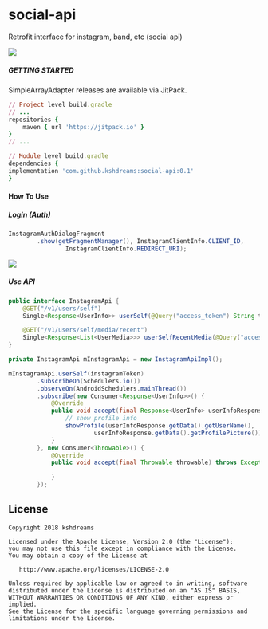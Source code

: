# social-api

Retrofit interface for instagram, band, etc (social api)

[![](https://jitpack.io/v/kshdreams/social-api.svg)](https://jitpack.io/#kshdreams/social-api)


##### GETTING STARTED
SimpleArrayAdapter releases are available via JitPack.
```ruby
// Project level build.gradle
// ...
repositories {
    maven { url 'https://jitpack.io' }
}
// ...

// Module level build.gradle
dependencies {
implementation 'com.github.kshdreams:social-api:0.1'
}
```


#### How To Use
##### Login (Auth)
```java
InstagramAuthDialogFragment
        .show(getFragmentManager(), InstagramClientInfo.CLIENT_ID,
                InstagramClientInfo.REDIRECT_URI);
```
![](./image/screenshot_login.png=300px)

##### Use API
```java
public interface InstagramApi {
    @GET("/v1/users/self")
    Single<Response<UserInfo>> userSelf(@Query("access_token") String token);

    @GET("/v1/users/self/media/recent")
    Single<Response<List<UserMedia>>> userSelfRecentMedia(@Query("access_token") String token);
}

private InstagramApi mInstagramApi = new InstagramApiImpl();

mInstagramApi.userSelf(instagramToken)
        .subscribeOn(Schedulers.io())
        .observeOn(AndroidSchedulers.mainThread())
        .subscribe(new Consumer<Response<UserInfo>>() {
            @Override
            public void accept(final Response<UserInfo> userInfoResponse) throws Exception {
                // show profile info
                showProfile(userInfoResponse.getData().getUserName(),
                        userInfoResponse.getData().getProfilePicture());
            }
        }, new Consumer<Throwable>() {
            @Override
            public void accept(final Throwable throwable) throws Exception {

            }
        });
```


## License
```
Copyright 2018 kshdreams

Licensed under the Apache License, Version 2.0 (the "License");
you may not use this file except in compliance with the License.
You may obtain a copy of the License at

   http://www.apache.org/licenses/LICENSE-2.0

Unless required by applicable law or agreed to in writing, software
distributed under the License is distributed on an "AS IS" BASIS,
WITHOUT WARRANTIES OR CONDITIONS OF ANY KIND, either express or implied.
See the License for the specific language governing permissions and
limitations under the License.
```